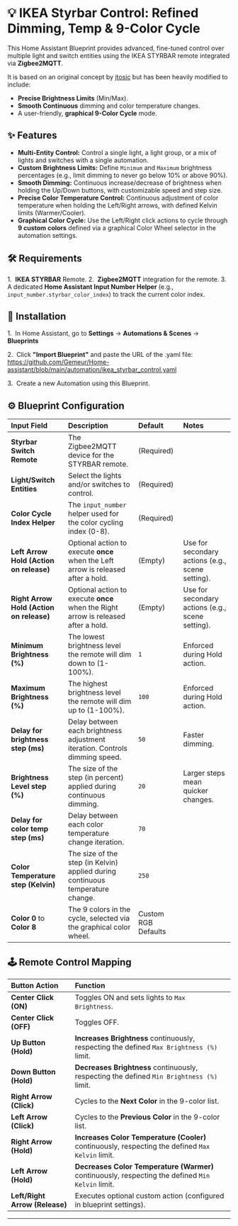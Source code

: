 # 💡 IKEA Styrbar Control: Refined Dimming, Temp & 9-Color Cycle

This Home Assistant Blueprint provides advanced, fine-tuned control over multiple light and switch entities using the IKEA STYRBAR remote integrated via **Zigbee2MQTT**.

It is based on an original concept by <a href="https://github.com/jtosic" target="_blank">jtosic</a> but has been heavily modified to include:
* **Precise Brightness Limits** (Min/Max).
* **Smooth Continuous** dimming and color temperature changes.
* A user-friendly, **graphical 9-Color Cycle** mode.

## ✨ Features

* **Multi-Entity Control:** Control a single light, a light group, or a mix of lights and switches with a single automation.
* **Custom Brightness Limits:** Define `Minimum` and `Maximum` brightness percentages (e.g., limit dimming to never go below 10% or above 90%).
* **Smooth Dimming:** Continuous increase/decrease of brightness when holding the Up/Down buttons, with customizable speed and step size.
* **Precise Color Temperature Control:** Continuous adjustment of color temperature when holding the Left/Right arrows, with defined Kelvin limits (Warmer/Cooler).
* **Graphical Color Cycle:** Use the Left/Right click actions to cycle through **9 custom colors** defined via a graphical Color Wheel selector in the automation settings.

## 🛠️ Requirements

1.  **IKEA STYRBAR** Remote.
2.  **Zigbee2MQTT** integration for the remote.
3.  A dedicated **Home Assistant Input Number Helper** (e.g., `input_number.styrbar_color_index`) to track the current color index.

## 💾 Installation

1.  In Home Assistant, go to **Settings** → **Automations & Scenes** → **Blueprints**

2.  Click **"Import Blueprint"** and paste the URL of the .yaml file: https://github.com/Gemeur/Home-assistant/blob/main/automation/ikea_styrbar_control.yaml

3.  Create a new Automation using this Blueprint.

## ⚙️ Blueprint Configuration

| Input Field | Description | Default | Notes |
| :--- | :--- | :--- | :--- |
| **Styrbar Switch Remote** | The Zigbee2MQTT device for the STYRBAR remote. | (Required) | |
| **Light/Switch Entities** | Select the lights and/or switches to control. | (Required) | |
| **Color Cycle Index Helper** | The `input_number` helper used for the color cycling index (0-8). | (Required) | |
| **Left Arrow Hold (Action on release)** | Optional action to execute **once** when the Left arrow is released after a hold. | (Empty) | Use for secondary actions (e.g., scene setting). |
| **Right Arrow Hold (Action on release)** | Optional action to execute **once** when the Right arrow is released after a hold. | (Empty) | Use for secondary actions (e.g., scene setting). |
| **Minimum Brightness (%)** | The lowest brightness level the remote will dim down to (1-100%). | `1` | Enforced during Hold action. |
| **Maximum Brightness (%)** | The highest brightness level the remote will dim up to (1-100%). | `100` | Enforced during Hold action. |
| **Delay for brightness step (ms)** | Delay between each brightness adjustment iteration. Controls dimming speed. | `50` | Faster dimming. |
| **Brightness Level step (%)** | The size of the step (in percent) applied during continuous dimming. | `20` | Larger steps mean quicker changes. |
| **Delay for color temp step (ms)** | Delay between each color temperature change iteration. | `70` | |
| **Color Temperature step (Kelvin)** | The size of the step (in Kelvin) applied during continuous temperature change. | `250` | |
| **Color 0** to **Color 8** | The 9 colors in the cycle, selected via the graphical color wheel. | Custom RGB Defaults | |


## 🕹️ Remote Control Mapping

| Button Action | Function |
| :--- | :--- |
| **Center Click (ON)** | Toggles ON and sets lights to `Max Brightness`. |
| **Center Click (OFF)** | Toggles OFF. |
| **Up Button (Hold)** | **Increases Brightness** continuously, respecting the defined `Max Brightness (%)` limit. |
| **Down Button (Hold)** | **Decreases Brightness** continuously, respecting the defined `Min Brightness (%)` limit. |
| **Right Arrow (Click)** | Cycles to the **Next Color** in the 9-color list. |
| **Left Arrow (Click)** | Cycles to the **Previous Color** in the 9-color list. |
| **Right Arrow (Hold)** | **Increases Color Temperature (Cooler)** continuously, respecting the defined `Max Kelvin` limit. |
| **Left Arrow (Hold)** | **Decreases Color Temperature (Warmer)** continuously, respecting the defined `Min Kelvin` limit. |
| **Left/Right Arrow (Release)** | Executes optional custom action (configured in blueprint settings). |

---
